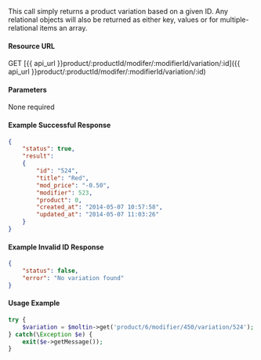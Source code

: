 <!--
@title Get product variation by ID
@author Moltin Ltd
@description Returns a product variation of the given ID
@order 3.1.1.1

@sidebar 1
@family Product/Modifier/Variation
@rate No
@auth Yes
@format JSON
@http GET
@version beta
-->
This call simply returns a product variation based on a given ID. Any relational objects will also be returned as either key, values or for multiple-relational items an array.

#### Resource URL
GET [{{ api_url }}product/:productId/modifer/:modifierId/variation/:id]({{ api_url }}product/:productId/modifer/:modifierId/variation/:id)

#### Parameters
None required

<!--code-->
#### Example Successful Response
``` json
{
    "status": true,
    "result":
    {
        "id": "524",
        "title": "Red",
        "mod_price": "-0.50",
        "modifier": 523,
        "product": 0,
        "created_at": "2014-05-07 10:57:58",
        "updated_at": "2014-05-07 11:03:26"
    }
}
```

#### Example Invalid ID Response
``` json
{
    "status": false,
    "error": "No variation found"
}
```

#### Usage Example
``` php
try {
    $variation = $moltin->get('product/6/modifier/450/variation/524');
} catch(\Exception $e) {
    exit($e->getMessage());
}
```
<!--/code-->